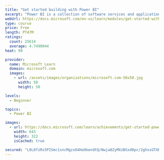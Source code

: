 ```yaml
---
title: "Get started building with Power BI"
excerpt: "Power BI is a collection of software services and applications that let you connect to all sorts of data sources and create compelling visuals and reports. You can benefit from receiving those reports, or you can share them with others inside or outside your organization. Learn the basics of Power BI, how its services and applications work together, and how they can be used to create or experience compelling visuals and analytics based on your data."
webUrl: https://docs.microsoft.com/en-us/learn/modules/get-started-with-power-bi/
type: course
price: Free
length: PT47M
ratings:
  count: 25614
  average: 4.7490044
heat: 90

provider:
  name: Microsoft Learn
  domain: microsoft.com
  images:
    - url: /assets/images/organizations/microsoft.com-50x50.jpg
      width: 50
      height: 50

levels:
  - Beginner

topics:
  - Power BI

images:
  - url: https://docs.microsoft.com/learn/achievements/get-started-power-bi-social.png
    width: 643
    height: 322
    isCached: true

secured: "L0L0fzRs5PISmc1sncMgzxO4Ha9kendtQ/Nwja8ZyMXzBSxd0pc/2ghxsGTXBFkaU8MG7kLiNiK6SB/t0jZFzsWfFxvFM8EMHWuwIRBZToqyb3c5YU6/on1AhdoB4lzU+rQu1j47gkRQ3swqSMxpqU4cCnpE1uQFTPgvBBwf3leqnZL7hdmA6D9lG9AFpZDw+m0YayjHsdftVN3CRkAgOAHS+X4dsBR/yhbUDxnsK++3rc88x0NVuJu3uMgi1upeKDhW/SkBq5sHgg0PwNKv4bW/Cq4bT/J5Sv9qOmaYnVv2IAOARTsfG9QjRqx+STs7m249WfkO0N92rxdbI3BT/lolVUG06Klyq95siHD/ZUSZnjwNOamxJV2+ZGxH+BS54zH+6Oo9KL3WcAul26cPEKH4PbJldbNfbUtJvELGftJC0qny2Vu04Eodylvk9zAM;YdcYShGLLA5Ngp1SvTz6FA=="
---
```



